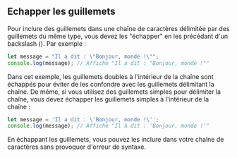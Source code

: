 ## Echapper les guillemets  
Pour inclure des guillemets dans une chaîne de caractères délimitée par des guillemets du même type, vous devez les "échapper" en les précédant d'un backslash (\). Par exemple :  
````js
let message = "Il a dit : \"Bonjour, monde !\"";
console.log(message); // Affiche "Il a dit : "Bonjour, monde !""
````  
Dans cet exemple, les guillemets doubles à l'intérieur de la chaîne sont échappés pour éviter de les confondre avec les guillemets délimitant la chaîne.
De même, si vous utilisez des guillemets simples pour délimiter la chaîne, vous devez échapper les guillemets simples à l'intérieur de la chaîne :  
````js
let message = 'Il a dit : \'Bonjour, monde !\'';
console.log(message); // Affiche "Il a dit : 'Bonjour, monde !'"
````
En échappant les guillemets, vous pouvez les inclure dans votre chaîne de caractères sans provoquer d'erreur de syntaxe.